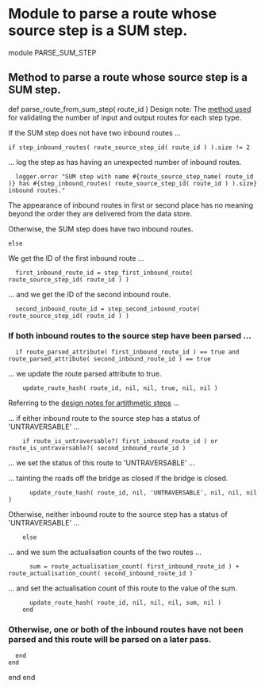 # Module to parse a route whose source step is a SUM step.

module PARSE_SUM_STEP
## Method to parse a route whose source step is a SUM step.

  def parse_route_from_sum_step( route_id )
Design note: The [method used](https://ukparliament.github.io/ontologies/procedure/maps/meta/design-notes/#validating-inputs-and-outputs-to-steps) for validating the number of input and output routes for each step type.

If the SUM step does not have two inbound routes ...

    if step_inbound_routes( route_source_step_id( route_id ) ).size != 2
... log the step as has having an unexpected number of inbound routes.

      logger.error "SUM step with name #{route_source_step_name( route_id )} has #{step_inbound_routes( route_source_step_id( route_id ) ).size} inbound routes."
The appearance of inbound routes in first or second place has no meaning beyond the order they are delivered from the data store.

Otherwise, the SUM step does have two inbound routes.

    else
We get the ID of the first inbound route ...

      first_inbound_route_id = step_first_inbound_route( route_source_step_id( route_id ) )
... and we get the ID of the second inbound route.

      second_inbound_route_id = step_second_inbound_route( route_source_step_id( route_id ) )
### If both inbound routes to the source step have been parsed ...

      if route_parsed_attribute( first_inbound_route_id ) == true and route_parsed_attribute( second_inbound_route_id ) == true
... we update the route parsed attribute to true.

        update_route_hash( route_id, nil, nil, true, nil, nil )
Referring to the [design notes for artithmetic steps](https://ukparliament.github.io/ontologies/procedure/maps/meta/design-notes/#arithmetic-steps) ...

... if either inbound route to the source step has a status of 'UNTRAVERSABLE' ...

        if route_is_untraversable?( first_inbound_route_id ) or route_is_untraversable?( second_inbound_route_id )
... we set the status of this route to 'UNTRAVERSABLE' ...

... tainting the roads off the bridge as closed if the bridge is closed.

          update_route_hash( route_id, nil, 'UNTRAVERSABLE', nil, nil, nil )
Otherwise, neither inbound route to the source step has a status of 'UNTRAVERSABLE' ...

        else
... and we sum the actualisation counts of the two routes ...

          sum = route_actualisation_count( first_inbound_route_id ) + route_actualisation_count( second_inbound_route_id )
... and set the actualisation count of this route to the value of the sum.

          update_route_hash( route_id, nil, nil, nil, sum, nil )
        end
### Otherwise, one or both of the inbound routes have not been parsed and this route will be parsed on a later pass.

      end
    end
  end
end